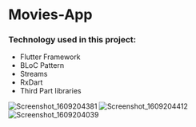 # Movies-App
###  Technology used in this project:
* Flutter Framework 
* BLoC Pattern
* Streams 
* RxDart
* Third Part libraries




![Screenshot_1609204381](https://user-images.githubusercontent.com/18700494/103252246-a3f22c00-4984-11eb-82b2-572a160a0f98.png)
![Screenshot_1609204412](https://user-images.githubusercontent.com/18700494/103252298-e3b91380-4984-11eb-9a83-17fbc6930912.png)
![Screenshot_1609204039](https://user-images.githubusercontent.com/18700494/103252304-e9165e00-4984-11eb-9ebe-f65cbe3138b8.png)
